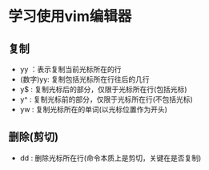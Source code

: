 # 学习使用vim编辑器
## 复制
* yy ：表示复制当前光标所在的行
* (数字)yy: 复制包括光标所在行往后的几行
* y$ : 复制光标后的部分，仅限于光标所在行(包括光标)
* y^ : 复制光标前的部分，仅限于光标所在行(不包括光标)
* yw : 复制光标所在的单词(以光标位置作为开头)
## 删除(剪切)
* dd : 删除光标所在行(命令本质上是剪切，关键在是否复制)
